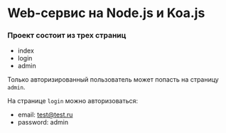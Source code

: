 # Web-сервис на Node.js и Koa.js

### Проект состоит из трех страниц

- index
- login
- admin

Только авторизированный пользователь может попасть на страницу `admin`.

На странице `login` можно авторизоваться:

- email: test@test.ru
- password: admin
